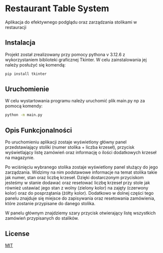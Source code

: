 # Restaurant Table System

Aplikacja do efektywnego podglądu oraz zarządzania stolikami w restauracji

## Instalacja

Projekt został zrealizowany przy pomocy pythona v 3.12.6 z wykorzystaniem biblioteki graficznej Tkinter. W celu zainstalowania jej należy posłużyć się komendą:

```bash
pip install tkinter
```

## Uruchomienie

W celu wystartowania programu należy uruchomić plik main.py np za pomocą komendy:

```bash
python -m main.py
```

## Opis Funkcjonalności
Po uruchomieniu aplikacji zostaje wyświetlony główny panel przedstawiający stoliki (numer stolika + liczba krzeseł), przycisk wyświetlający listę zamówień oraz informację o ilości dodatkowych krzeseł na magazynie.

Po wciśnięciu wybranego stolika zostaje wyświetlony panel służący do jego zarządzania. Widzimy na nim podstawowe informacje na temat stolika takie jak numer, stan oraz liczbę krzeseł. Dzięki dostarczonym przyciskom jesteśmy w stanie dodawać oraz resetować liczbę krzeseł przy stole jak również ustawiać jego stan z wolny (zielony kolor) na zajęty (czerwony kolor) oraz do posprzątania (żółty kolor). Dodatkowo w dolnej części tego panelu znajduje się miejsce do zapisywania oraz resetowania zamówienia, które zostanie przypisane do danego stolika.

W panelu głównym znajdziemy szary przycisk otwierający listę wszystkich zamówień przypisanych do stalików.

## License

[MIT](https://choosealicense.com/licenses/mit/)
